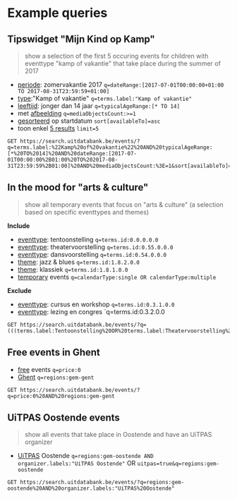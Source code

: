 ---
---

# Example queries

## Tipswidget "Mijn Kind op Kamp"
> show a selection of the first 5 occuring events for children with eventtype "kamp of vakantie" that take place during the summer of 2017

- [periode](/searching/date.md): zomervakantie 2017
`q=dateRange:[2017-07-01T00:00:00+01:00 TO 2017-08-31T23:59:59+01:00]`
- [type](/searching/terms.md):"Kamp of vakantie"
`q=terms.label:"Kamp of vakantie"`
- [leeftijd](/searching/age.md): jonger dan 14 jaar
`q=typicalAgeRange:[* TO 14]`
- met [afbeelding](/searching/media-objects.md)
`q=mediaObjectsCount:>=1`
- [gesorteerd](/searching/sorting.md) op startdatum
`sort[availableTo]=asc`
- toon enkel [5 results](/getting_started/pagination.md)
`limit=5`


```
GET https://search.uitdatabank.be/events/?q=terms.label:%22Kamp%20of%20vakantie%22%20AND%20typicalAgeRange:[*%20TO%2014]%20AND%20dateRange:[2017-07-01T00:00:00%2B01:00%20TO%202017-08-31T23:59:59%2B01:00]%20AND%20mediaObjectsCount:%3E=1&sort[availableTo]=asc&limit=5
```


## In the mood for "arts & culture"
> show all temporary events that focus on "arts & culture" (a selection based on specific eventtypes and themes)

**Include**
- [eventtype](/searching/terms.md): tentoonstelling
`q=terms.id:0.0.0.0.0`
- [eventtype](/searching/terms.md): theatervoorstelling
`q=terms.id:0.55.0.0.0`
- [eventtype](/searching/terms.md): dansvoorstelling
`q=terms.id:0.54.0.0.0`
- [theme](/searching/terms.md): jazz & blues
`q=terms.id:1.8.2.0.0`
- [theme](/searching/terms.md): klassiek
`q=terms.id:1.8.1.0.0`
- [temporary](/searching/calendar-type.md) events
`q=calendarType:single OR calendarType:multiple`


**Exclude**
- [eventtype](/searching/terms.md): cursus en workshop
`q=terms.id:0.3.1.0.0`
- [eventtype](/searching/terms.md): lezing en congres
`q=terms.id:0.3.2.0.0



```
GET https://search.uitdatabank.be/events/?q=(((terms.label:Tentoonstelling%20OR%20terms.label:Theatervoorstelling%20OR%20terms.label:Dansvoorstelling%20OR%20terms.label:%22Jazz%20en%20blues%22%20OR%20terms.label:%22Klassieke%20muziek%22)%20NOT%20(terms.label:%22Cursus%20of%20workshop%22%20OR%20terms.label:%22Lezing%20of%20congres%22))%20AND%20(calendarType:single%20OR%20calendarType:multiple))
```

## Free events in Ghent

- [free](/searching/price.md) events
`q=price:0`
- [Ghent](/searching/region.md)
`q=regions:gem-gent`

```
GET https://search.uitdatabank.be/events/?q=price:0%20AND%20regions:gem-gent
```


## UiTPAS Oostende events
> show all events that take place in Oostende and have an UiTPAS organizer

- [UiTPAS](/searching/uitpas.md) Oostende
`q=regions:gem-oostende AND organizer.labels:"UiTPAS Oostende"`
OR
`uitpas=true&q=regions:gem-oostende`


```
GET https://search.uitdatabank.be/events/?q=regions:gem-oostende%20AND%20organizer.labels:"UiTPAS%20Oostende"
```
